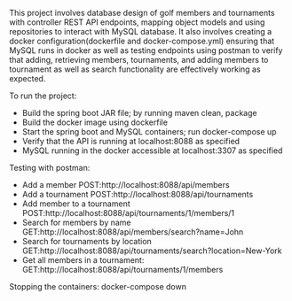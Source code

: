 This project involves database design of golf members and tournaments with 
controller REST API endpoints, mapping object models and using repositories to interact 
with MySQL database.
It also involves creating a docker configuration(dockerfile and docker-compose.yml) 
ensuring that MySQL runs in docker as well as testing endpoints using postman to verify that adding,
retrieving members, tournaments, and adding members to tournament as well as search functionality are 
effectively working as expected.

To run the project:
- Build the spring boot JAR file; by running maven clean, package
- Build the docker image using dockerfile
- Start the spring boot and MySQL containers; run docker-compose up
- Verify that the API is running at localhost:8088 as specified
- MySQL running in the docker accessible at localhost:3307 as specified

Testing with postman:
- Add a member
POST:http://localhost:8088/api/members
- Add a tournament
POST:http://localhost:8088/api/tournaments
- Add member to a tournament
POST:http://localhost:8088/api/tournaments/1/members/1
- Search for members by name
GET:http://localhost:8088/api/members/search?name=John
- Search for tournaments by location
GET:http://localhost:8088/api/tournaments/search?location=New-York
- Get all members in a tournament:
GET:http://localhost:8088/api/tournaments/1/members


Stopping the containers:
docker-compose down


